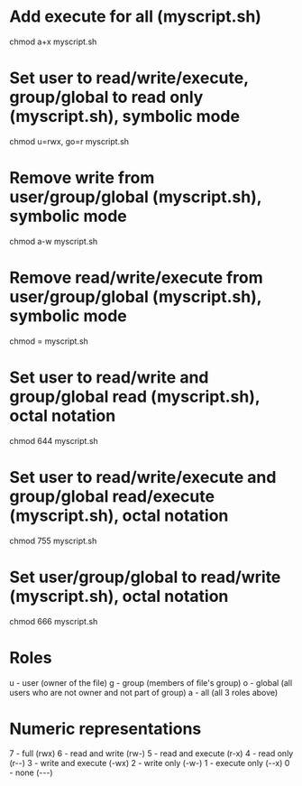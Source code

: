 # Add execute for all (myscript.sh)

chmod a+x myscript.sh

# Set user to read/write/execute, group/global to read only (myscript.sh), symbolic mode

chmod u=rwx, go=r myscript.sh

# Remove write from user/group/global (myscript.sh), symbolic mode

chmod a-w myscript.sh

# Remove read/write/execute from user/group/global (myscript.sh), symbolic mode

chmod = myscript.sh

# Set user to read/write and group/global read (myscript.sh), octal notation

chmod 644 myscript.sh

# Set user to read/write/execute and group/global read/execute (myscript.sh), octal notation

chmod 755 myscript.sh

# Set user/group/global to read/write (myscript.sh), octal notation

chmod 666 myscript.sh

# Roles

u - user (owner of the file)
g - group (members of file's group)
o - global (all users who are not owner and not part of group)
a - all (all 3 roles above)

# Numeric representations

7 - full (rwx)
6 - read and write (rw-)
5 - read and execute (r-x)
4 - read only (r--)
3 - write and execute (-wx)
2 - write only (-w-)
1 - execute only (--x)
0 - none (---)

